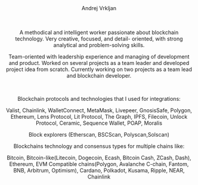 <div align="center"
     
## Andrej Vrkljan
     
<br>
<br>
<br>

A methodical and intelligent worker passionate about blockchain technology. Very creative, focused, and detail- oriented, with strong analytical and problem-solving skills.
<br>
 
Team-oriented with leadership experience and managing of development and product. Worked on several projects as a team leader and developed project idea from scratch. Currently working on two projects as a team lead and blockchain developer.

<br>

Blockchain protocols and technologies that I used for integrations:
<br>

Valist, Chainlink, WalletConnect, MetaMask, Livepeer, GnosisSafe, Polygon, Ethereum, Lens Protocol, Lit Protocol, The Graph, IPFS, Filecoin, Unlock Protocol, Ceramic, Sequence Wallet, POAP, Moralis

Block explorers (Etherscan, BSCScan, Polyscan,Solscan)
<br>

Blockchains technology and consensus types for multiple chains like:
<br>

Bitcoin, Bitcoin-like(Litecoin, Dogecoin, Ecash, Bitcoin Cash, ZCash, Dash), Ethereum, EVM Compatible chains(Polygon, Avalanche C-chain, Fantom, BNB, Arbitrum, Optimism), Cardano, Polkadot, Kusama, Ripple, NEAR, Chainlink
     
     
</div>     
